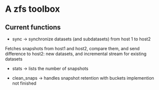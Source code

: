 A zfs toolbox
=============

Current functions
-----------------
* sync -> synchronize datasets (and subdatasets) from host 1 to host2

Fetches snapshots from host1 and host2, compare them, and send difference to host2: new datasets, and incremental stream
for existing datasets

* stats -> lists the number of snapshots

* clean_snaps -> handles snapshot retention with buckets
  implemention not finished
